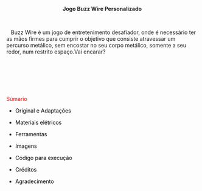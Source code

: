 <p style="text-align: center;"><strong>Jogo Buzz Wire Personalizado</strong></p>
<p style="text-align: left;"><strong>&nbsp;</strong></p>
<p style="text-align: left;">&nbsp; &nbsp;Buzz Wire &eacute; um jogo de entretenimento desafiador, onde &eacute; necess&aacute;rio ter as m&atilde;os firmes para cumprir o objetivo que consiste atravessar um percurso met&aacute;lico, sem encostar no seu corpo met&aacute;lico, somente a seu redor, num restrito espa&ccedil;o.Vai encarar?&nbsp;</p>
<p style="text-align: left;">&nbsp;</p>
<p style="text-align: left;">&nbsp;</p>
<p style="text-align: left;">&nbsp;</p><p style="text-align: left;"><span style="color: #ff0000;">S&uacute;mario&nbsp;</span></p>
<ul>
<li>
<p><span style="color: #000000;">Original e Adapta&ccedil;&otilde;es&nbsp;</span></p>
</li>
<li>
<p><span style="color: #000000;">Materiais el&eacute;tricos&nbsp;</span></p>
</li>
<li>
<p><span style="color: #000000;">Ferramentas&nbsp;</span></p>
</li>
<li>
<p><span style="color: #000000;">Imagens</span></p>
</li>
<li>
<p><span style="color: #000000;">C&oacute;digo para execu&ccedil;&atilde;o&nbsp;</span></p>
</li>
<li>
<p><span style="color: #000000;">Cr&eacute;ditos&nbsp;</span></p>
</li>
<li>
<p><span style="color: #000000;">Agradecimento&nbsp;&nbsp;</span></p>
</li>
</ul>
<p style="text-align: left;">&nbsp;</p>
<p style="text-align: left;">&nbsp;</p>
<p style="text-align: left;">&nbsp;</p>
